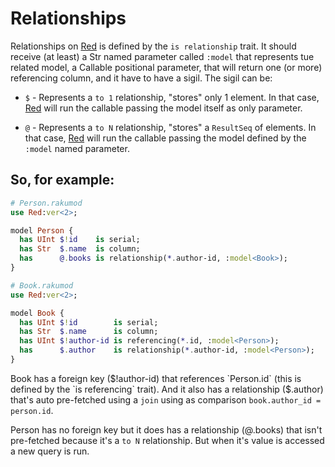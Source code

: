# Relationships

Relationships on [Red](https://github.com/FCO/Red) is defined by the `is relationship` trait. It should receive (at least) a Str named parameter called `:model`
that represents tue related model, a Callable positional parameter, that will return one (or more) referencing column, and it have to have a sigil. The sigil can be:

- `$` - Represents a `to 1` relationship, "stores" only 1 element. In that case, [Red](https://github.com/FCO/Red) will run the callable passing the model itself as
  only parameter.

- `@` - Represents a `to N` relationship, "stores" a `ResultSeq` of elements. In that case, [Red](https://github.com/FCO/Red) will run the callable passing the model
  defined by the `:model` named parameter.
  
## So, for example:

```raku
# Person.rakumod
use Red:ver<2>;

model Person {
  has UInt $!id    is serial;
  has Str  $.name  is column;
  has      @.books is relationship(*.author-id, :model<Book>);
}
```

```raku
# Book.rakumod
use Red:ver<2>;

model Book {
  has UInt $!id        is serial;
  has Str  $.name      is column;
  has UInt $!author-id is referencing(*.id, :model<Person>);
  has      $.author    is relationship(*.author-id, :model<Person>);
}
```

Book has a foreign key ($!author-id) that references `Person.id` (this is defined by the `is referencing` trait). And it also has a relationship ($.author)
that's auto pre-fetched using a `join` using as comparison `book.author_id = person.id`.

Person has no foreign key but it does has a relationship (@.books) that isn't pre-fetched because it's a `to N` relationship. But when it's value is accessed
a new query is run.
